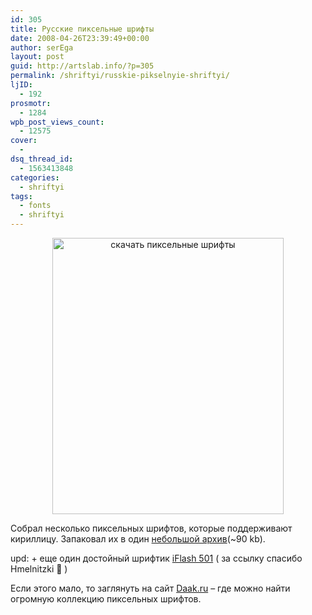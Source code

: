 ```yaml
---
id: 305
title: Русские пиксельные шрифты
date: 2008-04-26T23:39:49+00:00
author: serEga
layout: post
guid: http://artslab.info/?p=305
permalink: /shriftyi/russkie-pikselnyie-shriftyi/
ljID:
  - 192
prosmotr:
  - 1284
wpb_post_views_count:
  - 12575
cover:
  -
dsq_thread_id:
  - 1563413848
categories:
  - shriftyi
tags:
  - fonts
  - shriftyi
---
```

<p style="text-align: center;">
  <img class="aligncenter size-full wp-image-306" title="pix_fonts" src="{{site.img_cdn}}/pix_fonts.gif" alt="скачать пиксельные шрифты" width="370" height="442" srcset="{{site.img_cdn}}/pix_fonts.gif 370w, {{site.img_cdn}}/pix_fonts-251x300.gif 251w" sizes="(max-width: 370px) 100vw, 370px" />
</p>

Собрал несколько пиксельных шрифтов, которые поддерживают кириллицу. Запаковал их в один <a href="http://www.box.net/shared/i26kfrls00" target="_blank">небольшой архив</a>(~90 kb).

upd: + еще один достойный шрифтик [iFlash 501](http://www.inils.ru/file/font/) ( за ссылку спасибо Hmelnitzki 🙂 )

Если этого мало, то заглянуть на сайт <a href="http://daak.ru/" target="_blank">Daak.ru</a> &#8211; где можно найти огромную коллекцию пиксельных шрифтов.